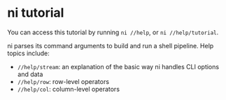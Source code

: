 # ni tutorial
You can access this tutorial by running `ni //help`, or `ni //help/tutorial`.

ni parses its command arguments to build and run a shell pipeline. Help topics
include:

- `//help/stream`: an explanation of the basic way ni handles CLI options and
  data
- `//help/row`: row-level operators
- `//help/col`: column-level operators
